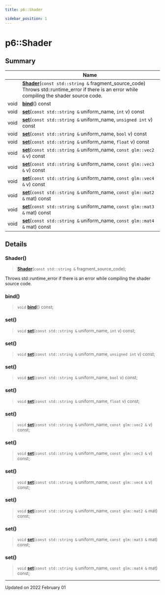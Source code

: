 ```yaml
---
title: p6::Shader

sidebar_position: 1
---
```


# p6::Shader







## Summary

|                | Name           |
| -------------- | -------------- |
| | **[Shader](/reference/Types/shader#shader)**(`const std::string &` fragment_source_code)<br/>Throws std::runtime_error if there is an error while compiling the shader source code.  |
| void | **[bind](/reference/Types/shader#bind)**() const |
| void | **[set](/reference/Types/shader#set)**(`const std::string &` uniform_name, `int` v) const |
| void | **[set](/reference/Types/shader#set)**(`const std::string &` uniform_name, `unsigned int` v) const |
| void | **[set](/reference/Types/shader#set)**(`const std::string &` uniform_name, `bool` v) const |
| void | **[set](/reference/Types/shader#set)**(`const std::string &` uniform_name, `float` v) const |
| void | **[set](/reference/Types/shader#set)**(`const std::string &` uniform_name, `const glm::vec2 &` v) const |
| void | **[set](/reference/Types/shader#set)**(`const std::string &` uniform_name, `const glm::vec3 &` v) const |
| void | **[set](/reference/Types/shader#set)**(`const std::string &` uniform_name, `const glm::vec4 &` v) const |
| void | **[set](/reference/Types/shader#set)**(`const std::string &` uniform_name, `const glm::mat2 &` mat) const |
| void | **[set](/reference/Types/shader#set)**(`const std::string &` uniform_name, `const glm::mat3 &` mat) const |
| void | **[set](/reference/Types/shader#set)**(`const std::string &` uniform_name, `const glm::mat4 &` mat) const |
## Details


### Shader()

> **[Shader](/reference/Types/shader#shader)**(`const std::string &` fragment_source_code);


Throws std::runtime_error if there is an error while compiling the shader source code. 

### bind()

> `void` **[bind](/reference/Types/shader#bind)**() const;



### set()

> `void` **[set](/reference/Types/shader#set)**(`const std::string &` uniform_name, `int` v) const;



### set()

> `void` **[set](/reference/Types/shader#set)**(`const std::string &` uniform_name, `unsigned int` v) const;



### set()

> `void` **[set](/reference/Types/shader#set)**(`const std::string &` uniform_name, `bool` v) const;



### set()

> `void` **[set](/reference/Types/shader#set)**(`const std::string &` uniform_name, `float` v) const;



### set()

> `void` **[set](/reference/Types/shader#set)**(`const std::string &` uniform_name, `const glm::vec2 &` v) const;



### set()

> `void` **[set](/reference/Types/shader#set)**(`const std::string &` uniform_name, `const glm::vec3 &` v) const;



### set()

> `void` **[set](/reference/Types/shader#set)**(`const std::string &` uniform_name, `const glm::vec4 &` v) const;



### set()

> `void` **[set](/reference/Types/shader#set)**(`const std::string &` uniform_name, `const glm::mat2 &` mat) const;



### set()

> `void` **[set](/reference/Types/shader#set)**(`const std::string &` uniform_name, `const glm::mat3 &` mat) const;



### set()

> `void` **[set](/reference/Types/shader#set)**(`const std::string &` uniform_name, `const glm::mat4 &` mat) const;



-------------------------------

Updated on 2022 February 01